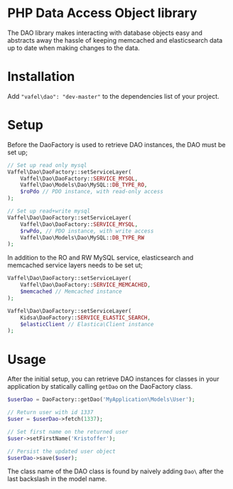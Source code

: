 # PHP Data Access Object library
The DAO library makes interacting with database objects easy and abstracts away the hassle of keeping memcached and elasticsearch data up to date when making changes to the data.

# Installation
Add `"vafel\dao": "dev-master"` to the dependencies list of your project.

# Setup
Before the DaoFactory is used to retrieve DAO instances, the DAO must be set up;

```php
// Set up read only mysql
Vaffel\Dao\DaoFactory::setServiceLayer(
    Vaffel\Dao\DaoFactory::SERVICE_MYSQL,
    Vaffel\Dao\Models\Dao\MySQL::DB_TYPE_RO,
    $roPdo // PDO instance, with read-only access
);

// Set up read+write mysql
Vaffel\Dao\DaoFactory::setServiceLayer(
    Vaffel\Dao\DaoFactory::SERVICE_MYSQL,
    $rwPdo, // PDO instance, with write access
    Vaffel\Dao\Models\Dao\MySQL::DB_TYPE_RW
);
```

In addition to the RO and RW MySQL service, elasticsearch and memcached service layers needs to be set ut;

```php
Vaffel\Dao\DaoFactory::setServiceLayer(
    Vaffel\Dao\DaoFactory::SERVICE_MEMCACHED,
    $memcached // Memcached instance
);

Vaffel\Dao\DaoFactory::setServiceLayer(
    Kidsa\DaoFactory::SERVICE_ELASTIC_SEARCH,
    $elasticClient // Elastica\Client instance
);
```

# Usage
After the initial setup, you can retrieve DAO instances for classes in your application by statically calling `getDao` on the DaoFactory class.

```php
$userDao = DaoFactory::getDao('MyApplication\Models\User');

// Return user with id 1337
$user = $userDao->fetch(1337);

// Set first name on the returned user
$user->setFirstName('Kristoffer');

// Persist the updated user object
$userDao->save($user);
```

The class name of the DAO class is found by naively adding `Dao\` after the last backslash in the model name.
